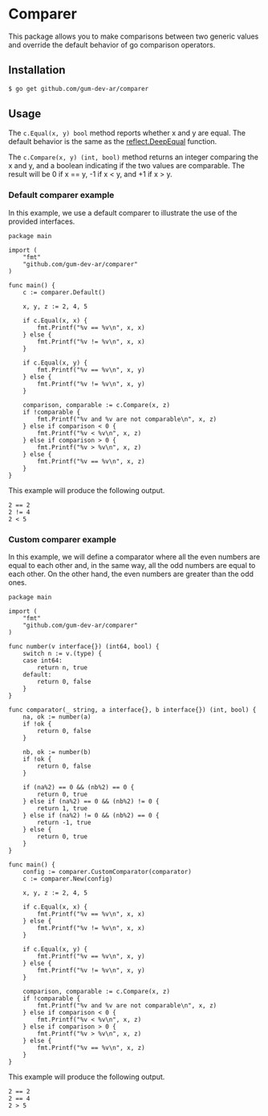 # Comparer

This package allows you to make comparisons between two generic values and override the default behavior of go comparison operators.

## Installation

```bash
$ go get github.com/gum-dev-ar/comparer
```

## Usage

The `c.Equal(x, y) bool` method reports whether x and y are equal. The default behavior is the same as the [reflect.DeepEqual](https://golang.org/pkg/reflect/#DeepEqual) function.

The `c.Compare(x, y) (int, bool)` method returns an integer comparing the x and y, and a boolean indicating if the two values are comparable. The result will be 0 if x == y, -1 if x < y, and +1 if x > y.

### Default comparer example

In this example, we use a default comparer to illustrate the use of the provided interfaces.

```golang
package main

import (
	"fmt"
	"github.com/gum-dev-ar/comparer"
)

func main() {
	c := comparer.Default()

	x, y, z := 2, 4, 5

	if c.Equal(x, x) {
		fmt.Printf("%v == %v\n", x, x)
	} else {
		fmt.Printf("%v != %v\n", x, x)
	}

	if c.Equal(x, y) {
		fmt.Printf("%v == %v\n", x, y)
	} else {
		fmt.Printf("%v != %v\n", x, y)
	}

	comparison, comparable := c.Compare(x, z)
	if !comparable {
		fmt.Printf("%v and %v are not comparable\n", x, z)
	} else if comparison < 0 {
		fmt.Printf("%v < %v\n", x, z)
	} else if comparison > 0 {
		fmt.Printf("%v > %v\n", x, z)
	} else {
		fmt.Printf("%v == %v\n", x, z)
	}
}
```

This example will produce the following output.

```
2 == 2
2 != 4
2 < 5
```
### Custom comparer example

In this example, we will define a comparator where all the even numbers are equal to each other and, in the same way, all the odd numbers are equal to each other. On the other hand, the even numbers are greater than the odd ones.

```golang
package main

import (
	"fmt"
	"github.com/gum-dev-ar/comparer"
)

func number(v interface{}) (int64, bool) {
	switch n := v.(type) {
	case int64:
		return n, true
	default:
		return 0, false
	}
}

func comparator(_ string, a interface{}, b interface{}) (int, bool) {
	na, ok := number(a)
	if !ok {
		return 0, false
	}

	nb, ok := number(b)
	if !ok {
		return 0, false
	}

	if (na%2) == 0 && (nb%2) == 0 {
		return 0, true
	} else if (na%2) == 0 && (nb%2) != 0 {
		return 1, true
	} else if (na%2) != 0 && (nb%2) == 0 {
		return -1, true
	} else {
		return 0, true
	}
}

func main() {
	config := comparer.CustomComparator(comparator)
	c := comparer.New(config)

	x, y, z := 2, 4, 5

	if c.Equal(x, x) {
		fmt.Printf("%v == %v\n", x, x)
	} else {
		fmt.Printf("%v != %v\n", x, x)
	}

	if c.Equal(x, y) {
		fmt.Printf("%v == %v\n", x, y)
	} else {
		fmt.Printf("%v != %v\n", x, y)
	}

	comparison, comparable := c.Compare(x, z)
	if !comparable {
		fmt.Printf("%v and %v are not comparable\n", x, z)
	} else if comparison < 0 {
		fmt.Printf("%v < %v\n", x, z)
	} else if comparison > 0 {
		fmt.Printf("%v > %v\n", x, z)
	} else {
		fmt.Printf("%v == %v\n", x, z)
	}
}
```

This example will produce the following output.

```
2 == 2
2 == 4
2 > 5
```
